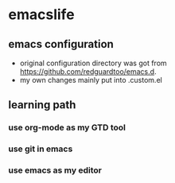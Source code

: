 # emacslife
## emacs configuration
   - original configuration directory was got from https://github.com/redguardtoo/emacs.d.
   - my own changes mainly put into .custom.el

## learning path
### use org-mode as my GTD tool
### use git in emacs
### use emacs as my editor